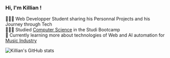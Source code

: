 <!-- Level 1: Bio and Stats-->

### Hi, I'm Killian !

🧑🏽‍💻 Web Developper Student sharing his Personnal Projects and his Journey through Tech <br/>
🧑🏽‍🎓 Studied [Computer Science](https://www.studi.com/fr/formation/developpement/graduate-developpeur-front-end) in the Studi Bootcamp <br/>
💭 Currently learning more about technologies of Web and AI automation for [Music Industry](https://www.youtube.com/watch?v=i_Iq4_Kd7Rc&t=15097s) <br/>

<!-- GitHub Stats -->

![Killian's GitHub stats](https://github-readme-stats.vercel.app/api?username=69killian&show_icons=true&theme=merko)
